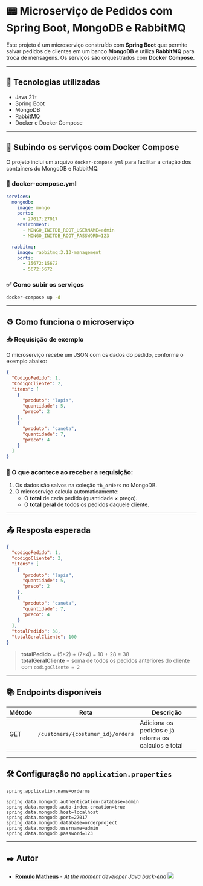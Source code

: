 # 📟 Microserviço de Pedidos com Spring Boot, MongoDB e RabbitMQ

Este projeto é um microserviço construído com **Spring Boot** que permite salvar pedidos de clientes em um banco **MongoDB** e utiliza **RabbitMQ** para troca de mensagens. Os serviços são orquestrados com **Docker Compose**.

---

## 🚀 Tecnologias utilizadas

- Java 21+
- Spring Boot
- MongoDB
- RabbitMQ
- Docker e Docker Compose

---

## 📆 Subindo os serviços com Docker Compose

O projeto inclui um arquivo `docker-compose.yml` para facilitar a criação dos containers do MongoDB e RabbitMQ.

### 📁 docker-compose.yml

```yaml
services:
  mongodb:
    image: mongo
    ports:
      - 27017:27017
    environment:
      - MONGO_INITDB_ROOT_USERNAME=admin
      - MONGO_INITDB_ROOT_PASSWORD=123

  rabbitmq:
    image: rabbitmq:3.13-management
    ports:
      - 15672:15672
      - 5672:5672
```

### ✅ Como subir os serviços

```bash
docker-compose up -d
```

---

## ⚙️ Como funciona o microserviço

### 📥 Requisição de exemplo

O microserviço recebe um JSON com os dados do pedido, conforme o exemplo abaixo:

```json
{
  "CodigoPedido": 1,
  "CodigoCliente": 2,
  "itens": [
    {
      "produto": "lapis",
      "quantidade": 5,
      "preco": 2
    },
    {
      "produto": "caneta",
      "quantidade": 7,
      "preco": 4
    }
  ]
}
```

### 📏 O que acontece ao receber a requisição:

1. Os dados são salvos na coleção `tb_orders` no MongoDB.
2. O microserviço calcula automaticamente:
   - O **total** de cada pedido (quantidade × preço).
   - O **total geral** de todos os pedidos daquele cliente.

---

## 📤 Resposta esperada

```json
{
  "codigoPedido": 1,
  "codigoCliente": 2,
  "itens": [
    {
      "produto": "lapis",
      "quantidade": 5,
      "preco": 2
    },
    {
      "produto": "caneta",
      "quantidade": 7,
      "preco": 4
    }
  ],
  "totalPedido": 38,
  "totalGeralCliente": 100
}
```

> **totalPedido** = (5×2) + (7×4) = 10 + 28 = 38  
> **totalGeralCliente** = soma de todos os pedidos anteriores do cliente com `codigoCliente = 2`

---

## 📚 Endpoints disponíveis

| Método | Rota                    | Descrição                            |
|--------|-------------------------|--------------------------------------|
| GET   | `/customers/{costumer_id}/orders`    | Adiciona os pedidos e já retorna os calculos e total   |

---

## 🛠️ Configuração no `application.properties`

```properties
spring.application.name=orderms

spring.data.mongodb.authentication-database=admin
spring.data.mongodb.auto-index-creation=true
spring.data.mongodb.host=localhost
spring.data.mongodb.port=27017
spring.data.mongodb.database=orderproject
spring.data.mongodb.username=admin
spring.data.mongodb.password=123
```

---

## ✒️ Autor

* [**Romulo Matheus**](https://github.com/Romulomdr) - *At the moment developer Java back-end* [<img src="https://img.shields.io/badge/LinkedIn-0077B5?style=for-the-badge&logo=linkedin&logoColor=white" />](https://www.linkedin.com/in/romulo-dantasmdr/)


